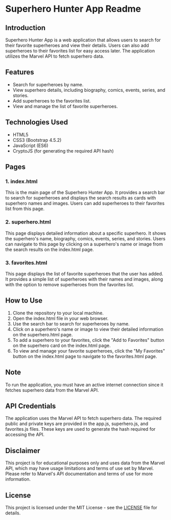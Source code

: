 # Superhero Hunter App Readme

## Introduction
Superhero Hunter App is a web application that allows users to search for their favorite superheroes and view their details. Users can also add superheroes to their favorites list for easy access later. The application utilizes the Marvel API to fetch superhero data.

## Features
- Search for superheroes by name.
- View superhero details, including biography, comics, events, series, and stories.
- Add superheroes to the favorites list.
- View and manage the list of favorite superheroes.

## Technologies Used
- HTML5
- CSS3 (Bootstrap 4.5.2)
- JavaScript (ES6)
- CryptoJS (for generating the required API hash)

## Pages

### 1. index.html
This is the main page of the Superhero Hunter App. It provides a search bar to search for superheroes and displays the search results as cards with superhero names and images. Users can add superheroes to their favorites list from this page.

### 2. superhero.html
This page displays detailed information about a specific superhero. It shows the superhero's name, biography, comics, events, series, and stories. Users can navigate to this page by clicking on a superhero's name or image from the search results on the index.html page.

### 3. favorites.html
This page displays the list of favorite superheroes that the user has added. It provides a simple list of superheroes with their names and images, along with the option to remove superheroes from the favorites list.

## How to Use
1. Clone the repository to your local machine.
2. Open the index.html file in your web browser.
3. Use the search bar to search for superheroes by name.
4. Click on a superhero's name or image to view their detailed information on the superhero.html page.
5. To add a superhero to your favorites, click the "Add to Favorites" button on the superhero card on the index.html page.
6. To view and manage your favorite superheroes, click the "My Favorites" button on the index.html page to navigate to the favorites.html page.

## Note
To run the application, you must have an active internet connection since it fetches superhero data from the Marvel API.

## API Credentials
The application uses the Marvel API to fetch superhero data. The required public and private keys are provided in the app.js, superhero.js, and favorites.js files. These keys are used to generate the hash required for accessing the API.

## Disclaimer
This project is for educational purposes only and uses data from the Marvel API, which may have usage limitations and terms of use set by Marvel. Please refer to Marvel's API documentation and terms of use for more information.

## License
This project is licensed under the MIT License - see the [LICENSE](LICENSE) file for details.
